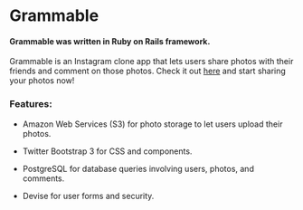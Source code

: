 # Grammable

#### Grammable was written in Ruby on Rails framework.

Grammable is an Instagram clone app that lets users share photos with their friends and comment on those photos. Check it out [here](https://gramble-cr.herokuapp.com/) and start sharing your photos now!

### Features:

* Amazon Web Services (S3) for photo storage to let users upload their photos.

* Twitter Bootstrap 3 for CSS and components.

* PostgreSQL for database queries involving users, photos, and comments.

* Devise for user forms and security.

